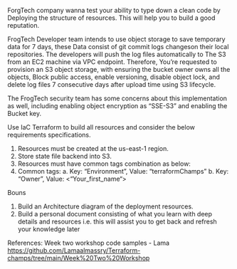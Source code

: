 ForgTech company wanna test your ability to type down a clean code by Deploying 
the structure of resources. This will help you to build a good reputation.

FrogTech Developer team intends to use object storage to save temporary data for 
7 days, these Data consist of git commit logs changeson their local repositories. 
The developers will push the log files automatically to The S3 from an EC2 machine 
via VPC endpoint.
Therefore, You’re requested to provision an S3 object storage, with ensuring the 
bucket owner owns all the objects, Block public access, enable versioning, disable 
object lock, and delete log files 7 consecutive days after upload time using S3 
lifecycle.

The FrogTech security team has some concerns about this implementation as well, 
including enabling object encryption as “SSE-S3” and enabling the Bucket key.

Use IaC Terraform to build all resources and consider the below requirements 
specifications.
1. Resources must be created at the us-east-1 region.
2. Store state file backend into S3.
3. Resources must have common tags combination as below:
4. Common tags:
    a. Key: “Environment”, Value: “terraformChamps”
    b. Key: “Owner”, Value: <“Your_first_name“>

Bouns

1. Build an Architecture diagram of the deployment resources.
2. Build a personal document consisting of what you learn with deep details and 
   resources i.e. this will assist you to get back and refresh your knowledge 
   later

References:
Week two workshop code samples - Lama
https://github.com/Lamaalmassry/Terraform-champs/tree/main/Week%20Two%20Workshop